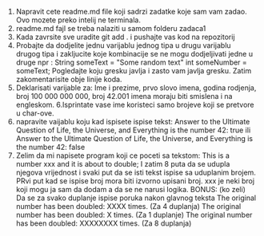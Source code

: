 1. Napravit cete readme.md file koji sadrzi zadatke koje sam vam zadao. Ovo mozete preko intelij ne terminala.
2. readme.md fajl se treba nalaziti u samom folderu zadaca1
3. Kada zavrsite sve uradite
   git add .
   i pushajte vas kod na repozitorij
4. Probajte da dodjelite jednu varijablu jednog tipa u drugu varijablu drugog tipa i zakljucite koje kombinacije se ne mogu dodjeljivati jedne u druge npr :
   String someText = "Some random text"
   int someNumber = someText;
   Pogledajte koju gresku javlja i zasto vam javlja gresku.
   Zatim zakomentarisite obje linije koda.
5. Deklarisati varijable za: Ime i prezime, prvo slovo imena, godina rodjenja, broj 100 000 000 000, broj 42.001
   imena moraju biti smislena i na engleskom.
   6.Isprintate vase ime koristeci samo brojeve  koji se pretvore u char-ove.
7. napravite vaijablu koju kad ispisete ispise tekst:
   Answer to the Ultimate Question of Life, the Universe, and Everything is the number 42: true
   ili
   Answer to the Ultimate Question of Life, the Universe, and Everything is the number 42: false
8. Zelim da mi napisete program koji ce poceti sa tekstom:
   This is a number xxx and it is about to double;
   I zatim 8 puta da se udupla njegova vrijednost i svaki put da se isti tekst ispise
   sa uduplanim brojem. PRvi put kad se ispise broj mora biti izvorno upisani broj.
   xxx je neki broj koji mogu ja sam da dodam a da se ne narusi logika.
   BONUS: (ko zeli)
   Da se za svako duplanje ispise poruka nakon glavnog teksta
   The original number has been doubled: XXXX times. (Za 4 duplanja)
   The original number has been doubled: X times. (Za 1 duplanje)
   The original number has been doubled: XXXXXXXX times. (Za 8 duplanja)
